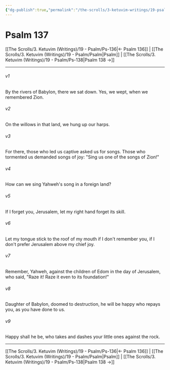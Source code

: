 ```yaml
---
{"dg-publish":true,"permalink":"/the-scrolls/3-ketuvim-writings/19-psalm/ps-137/","tags":["TheScrolls","Ketuvim"]}
---
```



# Psalm 137

[[The Scrolls/3. Ketuvim (Writings)/19 - Psalm/Ps-136\|← Psalm 136]] | [[The Scrolls/3. Ketuvim (Writings)/19 - Psalm/Psalm\|Psalm]] | [[The Scrolls/3. Ketuvim (Writings)/19 - Psalm/Ps-138\|Psalm 138 →]]
***



###### v1 
By the rivers of Babylon, there we sat down. Yes, we wept, when we remembered Zion. 

###### v2 
On the willows in that land, we hung up our harps. 

###### v3 
For there, those who led us captive asked us for songs. Those who tormented us demanded songs of joy: "Sing us one of the songs of Zion!" 

###### v4 
How can we sing Yahweh's song in a foreign land? 

###### v5 
If I forget you, Jerusalem, let my right hand forget its skill. 

###### v6 
Let my tongue stick to the roof of my mouth if I don't remember you, if I don't prefer Jerusalem above my chief joy. 

###### v7 
Remember, Yahweh, against the children of Edom in the day of Jerusalem, who said, "Raze it! Raze it even to its foundation!" 

###### v8 
Daughter of Babylon, doomed to destruction, he will be happy who repays you, as you have done to us. 

###### v9 
Happy shall he be, who takes and dashes your little ones against the rock.

***
[[The Scrolls/3. Ketuvim (Writings)/19 - Psalm/Ps-136\|← Psalm 136]] | [[The Scrolls/3. Ketuvim (Writings)/19 - Psalm/Psalm\|Psalm]] | [[The Scrolls/3. Ketuvim (Writings)/19 - Psalm/Ps-138\|Psalm 138 →]]
